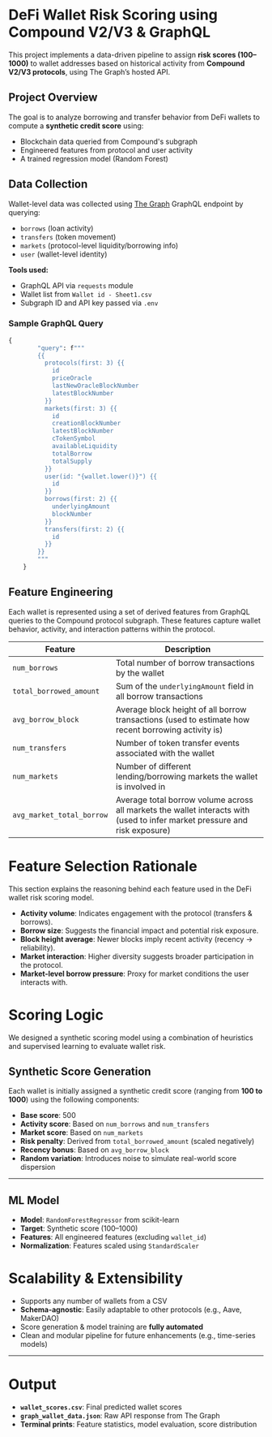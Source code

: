 #  DeFi Wallet Risk Scoring using Compound V2/V3 & GraphQL

This project implements a data-driven pipeline to assign **risk scores (100–1000)** to wallet addresses based on historical activity from **Compound V2/V3 protocols**, using The Graph’s hosted API.

##  Project Overview

The goal is to analyze borrowing and transfer behavior from DeFi wallets to compute a **synthetic credit score** using:
- Blockchain data queried from Compound's subgraph
- Engineered features from protocol and user activity
- A trained regression model (Random Forest)

##  Data Collection

Wallet-level data was collected using [The Graph](https://thegraph.com/) GraphQL endpoint by querying:
- `borrows` (loan activity)
- `transfers` (token movement)
- `markets` (protocol-level liquidity/borrowing info)
- `user` (wallet-level identity)

**Tools used:**
- GraphQL API via `requests` module
- Wallet list from `Wallet id - Sheet1.csv`
- Subgraph ID and API key passed via `.env`

### Sample GraphQL Query
```graphql
{
        "query": f"""
        {{
          protocols(first: 3) {{
            id
            priceOracle
            lastNewOracleBlockNumber
            latestBlockNumber
          }}
          markets(first: 3) {{
            id
            creationBlockNumber
            latestBlockNumber
            cTokenSymbol
            availableLiquidity
            totalBorrow
            totalSupply
          }}
          user(id: "{wallet.lower()}") {{
            id
          }}
          borrows(first: 2) {{
            underlyingAmount
            blockNumber
          }}
          transfers(first: 2) {{
            id
          }}
        }}
        """
    }
```
##  Feature Engineering

Each wallet is represented using a set of derived features from GraphQL queries to the Compound protocol subgraph. These features capture wallet behavior, activity, and interaction patterns within the protocol.

| Feature | Description |
|---------|-------------|
| `num_borrows` | Total number of borrow transactions by the wallet |
| `total_borrowed_amount` | Sum of the `underlyingAmount` field in all borrow transactions |
| `avg_borrow_block` | Average block height of all borrow transactions (used to estimate how recent borrowing activity is) |
| `num_transfers` | Number of token transfer events associated with the wallet |
| `num_markets` | Number of different lending/borrowing markets the wallet is involved in |
| `avg_market_total_borrow` | Average total borrow volume across all markets the wallet interacts with (used to infer market pressure and risk exposure) |

#  Feature Selection Rationale

This section explains the reasoning behind each feature used in the DeFi wallet risk scoring model.

- **Activity volume**: Indicates engagement with the protocol (transfers & borrows).
- **Borrow size**: Suggests the financial impact and potential risk exposure.
- **Block height average**: Newer blocks imply recent activity (recency → reliability).
- **Market interaction**: Higher diversity suggests broader participation in the protocol.
- **Market-level borrow pressure**: Proxy for market conditions the user interacts with.

#  Scoring Logic

We designed a synthetic scoring model using a combination of heuristics and supervised learning to evaluate wallet risk.

##  Synthetic Score Generation

Each wallet is initially assigned a synthetic credit score (ranging from **100 to 1000**) using the following components:

- **Base score**: 500  
- **Activity score**: Based on `num_borrows` and `num_transfers`  
- **Market score**: Based on `num_markets`  
- **Risk penalty**: Derived from `total_borrowed_amount` (scaled negatively)  
- **Recency bonus**: Based on `avg_borrow_block`  
- **Random variation**: Introduces noise to simulate real-world score dispersion  

---

##  ML Model

- **Model**: `RandomForestRegressor` from scikit-learn  
- **Target**: Synthetic score (100–1000)  
- **Features**: All engineered features (excluding `wallet_id`)  
- **Normalization**: Features scaled using `StandardScaler`  
#  Scalability & Extensibility

- Supports any number of wallets from a CSV  
- **Schema-agnostic**: Easily adaptable to other protocols (e.g., Aave, MakerDAO)  
- Score generation & model training are **fully automated**  
- Clean and modular pipeline for future enhancements (e.g., time-series models)  

---

#  Output

- **`wallet_scores.csv`**: Final predicted wallet scores  
- **`graph_wallet_data.json`**: Raw API response from The Graph  
- **Terminal prints**: Feature statistics, model evaluation, score distribution  

